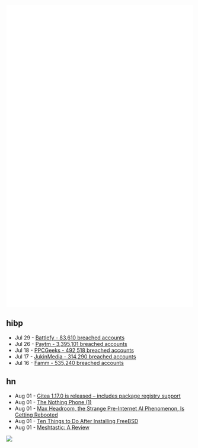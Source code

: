 ![Metrics](https://raw.githubusercontent.com/phixion/phixion/master/metrics.svg)

## hibp

<!--
for https://github.com/phixion/phixion/blob/main/.github/workflows/feeds.yml
-->
<!--START_SECTION:haveibeenpwnd-->
- Jul 29 - [Battlefy - 83,610 breached accounts](https://haveibeenpwned.com/PwnedWebsites#Battlefy)
- Jul 26 - [Paytm - 3,395,101 breached accounts](https://haveibeenpwned.com/PwnedWebsites#Paytm)
- Jul 18 - [PPCGeeks - 492,518 breached accounts](https://haveibeenpwned.com/PwnedWebsites#PPCGeeks)
- Jul 17 - [JukinMedia - 314,290 breached accounts](https://haveibeenpwned.com/PwnedWebsites#JukinMedia)
- Jul 16 - [Famm - 535,240 breached accounts](https://haveibeenpwned.com/PwnedWebsites#Famm)
<!--END_SECTION:haveibeenpwnd-->

## hn

<!--
for https://github.com/phixion/phixion/blob/main/.github/workflows/feeds.yml
-->
<!--START_SECTION:hn-->
- Aug 01 - [Gitea 1.17.0 is released – includes package registry support](https://blog.gitea.io/2022/07/gitea-1.17.0-is-released/)
- Aug 01 - [The Nothing Phone (1)](https://ca-en.nothing.tech/pages/phone-1)
- Aug 01 - [Max Headroom, the Strange Pre-Internet AI Phenomenon, Is Getting Rebooted](https://www.vanityfair.com/hollywood/2022/07/max-headroom-the-strange-pre-internet-ai-phenomenon-is-getting-rebooted)
- Aug 01 - [Ten Things to Do After Installing FreeBSD](https://bastillebsd.org/blog/2022/07/14/ten-things-to-do-after-installing-freebsd/)
- Aug 01 - [Meshtastic: A Review](https://tylercipriani.com/blog/2022/07/31/meshtastic-a-review/)
<!--END_SECTION:hn-->

<!--
for https://yhype.me
-->
![](https://hit.yhype.me/github/profile?user_id=13013670)
